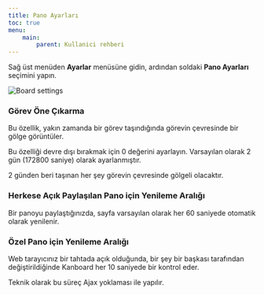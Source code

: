 ```yaml
---
title: Pano Ayarları
toc: true
menu:
    main:
        parent: Kullanici rehberi
---
```


Sağ üst menüden **Ayarlar** menüsüne gidin, ardından soldaki **Pano Ayarları** seçimini yapın.

![Board settings](/images/v1/board-settings.png)

### Görev Öne Çıkarma

Bu özellik, yakın zamanda bir görev taşındığında görevin çevresinde bir gölge görüntüler.

Bu özelliği devre dışı bırakmak için 0 değerini ayarlayın. Varsayılan olarak 2 gün (172800 saniye) olarak ayarlanmıştır.

2 günden beri taşınan her şey görevin çevresinde gölgeli olacaktır.

### Herkese Açık Paylaşılan Pano için Yenileme Aralığı

Bir panoyu paylaştığınızda, sayfa varsayılan olarak her 60 saniyede otomatik olarak yenilenir.

### Özel Pano için Yenileme Aralığı

Web tarayıcınız bir tahtada açık olduğunda, bir şey bir başkası tarafından değiştirildiğinde Kanboard her 10 saniyede bir kontrol eder.

Teknik olarak bu süreç Ajax yoklaması ile yapılır.
